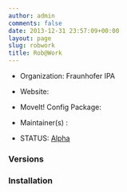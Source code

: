 ```yaml
---
author: admin
comments: false
date: 2013-12-31 23:57:09+00:00
layout: page
slug: robwork
title: Rob@Work
---
```



	
  * Organization: Fraunhofer IPA

	
  * Website:

	
  * MoveIt! Config Package:

	
  * Maintainer(s) :

	
  * STATUS: [Alpha](/about/moveit-status#status-code-robots)




### Versions








### Installation






